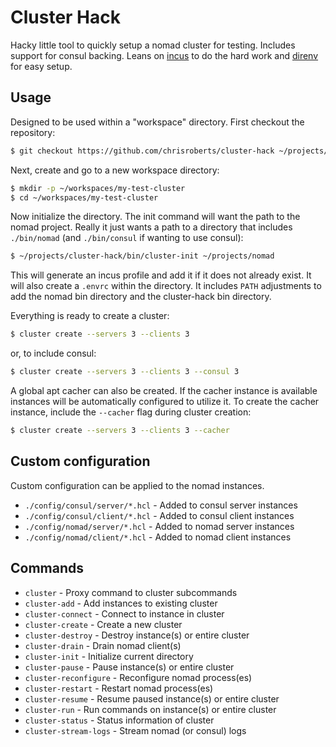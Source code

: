 # Cluster Hack

Hacky little tool to quickly setup a nomad cluster for testing. Includes 
support for consul backing. Leans on [incus](https://linuxcontainers.org/incus/) 
to do the hard work and [direnv](https://direnv.net/) for easy 
setup.

## Usage

Designed to be used within a "workspace" directory. First checkout the repository:

``` sh
$ git checkout https://github.com/chrisroberts/cluster-hack ~/projects/cluster-hack
```

Next, create and go to a new workspace directory:

``` sh
$ mkdir -p ~/workspaces/my-test-cluster 
$ cd ~/workspaces/my-test-cluster
```

Now initialize the directory. The init command will want the path to the nomad 
project. Really it just wants a path to a directory that includes `./bin/nomad` 
(and `./bin/consul` if wanting to use consul):

``` sh
$ ~/projects/cluster-hack/bin/cluster-init ~/projects/nomad
```

This will generate an incus profile and add it if it does not already exist. It 
will also create a `.envrc` within the directory. It includes `PATH` adjustments 
to add the nomad bin directory and the cluster-hack bin directory. 

Everything is ready to create a cluster:

``` sh
$ cluster create --servers 3 --clients 3
```

or, to include consul:

``` sh
$ cluster create --servers 3 --clients 3 --consul 3
```

A global apt cacher can also be created. If the cacher instance is available
instances will be automatically configured to utilize it. To create the 
cacher instance, include the `--cacher` flag during cluster creation:

``` sh
$ cluster create --servers 3 --clients 3 --cacher
```

## Custom configuration

Custom configuration can be applied to the nomad instances. 

* `./config/consul/server/*.hcl` - Added to consul server instances 
* `./config/consul/client/*.hcl` - Added to consul client instances
* `./config/nomad/server/*.hcl` - Added to nomad server instances
* `./config/nomad/client/*.hcl` - Added to nomad client instances

## Commands

* `cluster` - Proxy command to cluster subcommands
* `cluster-add` - Add instances to existing cluster 
* `cluster-connect` - Connect to instance in cluster 
* `cluster-create` - Create a new cluster 
* `cluster-destroy` - Destroy instance(s) or entire cluster 
* `cluster-drain` - Drain nomad client(s) 
* `cluster-init` - Initialize current directory
* `cluster-pause` - Pause instance(s) or entire cluster
* `cluster-reconfigure` - Reconfigure nomad process(es)
* `cluster-restart` - Restart nomad process(es)
* `cluster-resume` - Resume paused instance(s) or entire cluster 
* `cluster-run` - Run commands on instance(s) or entire cluster 
* `cluster-status` - Status information of cluster 
* `cluster-stream-logs` - Stream nomad (or consul) logs

